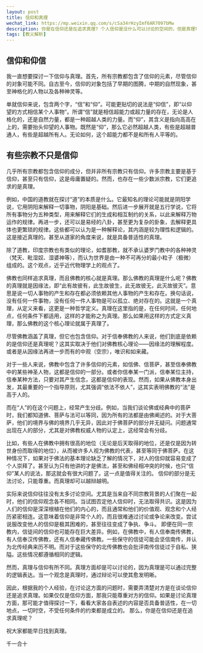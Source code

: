 ```yaml
---
layout: post
title: 信仰和真理
wechat_link: https://mp.weixin.qq.com/s/cSa34rHzyImf6AR7097bMw
description: 你是在信仰还是在追求真理? 个人信仰是没什么可以讨论的空间的，但是真理可以，真理不仅可以讨论和交流，还可以越辩越明。
tags: [教义解析]
---
```


## 信仰和仰信
我一直想要探讨一下信仰与真理。首先，所有宗教都包含了信仰的元素，尽管信仰的对象可能不同。自古至今，信仰的对象包括了早期的图腾，中期的自然现象，甚至神格化的人物以及各种神灵等。

单就信仰来说，包含两个字，“信”和“仰”。可能更贴切的说法是“仰信”，即“以仰望的方式相信某个人事物”。所谓“信”就是相信超能力或超力量的存在，无论是人格化的，还是自然力量，都是一种超越人类的力量。而“仰”，其含义是指向高高在上的，需要抬头仰望的人事物。既然是“仰”，那么它必然超越人类，有些是超越普通人，有些是超越所有人。无论如何，这个超能力都不是和所有人平等的。

## 有些宗教不只是信仰

几乎所有宗教都包含信仰的成分，但并非所有宗教只有信仰。许多宗教主要是基于信仰，甚至只有信仰，这是毋庸置疑的。然而，也存在一些少数派宗教，它们更追求的是真理。

例如，中国的道教就在探讨“道”的本质是什么。它最知名的理论可能就是阴阳学说，它用阴阳来解释一切事物，阴阳是基础。然后进一步展开就是五行学说，它将所有事物分为五种类型，用来解释它们的生成和相互制约的关系，以此来解释万物运作的规律。再进一步，还可以是易经的八卦，甚至更为复杂的卦象，去解释更具体也更繁琐的规律。这些都可以认为是一种解释论，其内涵是较为理性和逻辑的。这是接近真理的。甚至从道家的角度来说，就是具备普适性的真理。

除了道教，印度宗教也有类似的理论，如耆那教，就不承认婆罗门教中的各种神灵（梵天、毗湿奴、湿婆神等），而认为世界是由一种不可再分的最小粒子（极微）组成的。这个观点，近乎近代物理学上的观点了。

佛教也同样追求真理，而且佛教的核心就是真理。那么佛教的真理是什么呢？佛教的真理就是因缘法，即“此有故彼有，此生故彼生，此无故彼无，此灭故彼灭”。意思是说一切人事物的产生和存在都必须依赖其他人事物的产生和存在。换句话说，没有任何一件事物，没有任何一件人事物是可以孤立、绝对存在的。这就是一个真理，从定义来看，这更是一种哲学定义。真理在这里指的是，在任何时间，任何地点，任何条件下都适用，这样的才能称之为真理。那么如果用这样的方式定义真理，那么佛教的这个核心理论就属于真理了。

尽管佛教涵盖了真理，但它也包含信仰。对于信奉佛教的人来说，他们到底是依赖的是信仰还是真理呢？这其实取决于他们对佛教核心理论——因缘法的理解程度。或者是从因缘法再进一步而有的中观（空宗），唯识和如来藏。

对于一些人来说，佛教中包含了许多信仰的元素，如信佛、信菩萨，甚至信奉佛教中的某些神圣人物，这都是信仰的一部分。或者你信奉某一门派，信奉某位主持，信奉某种方法，只要对其产生信念，这都是信仰的表现。然而，如果从佛教本身出发，其最重要的一个指导原则，尤其强调“依法不依人”，这其实表明佛教的“法”是高于人的。

而在“人”的在这个问题上，经常产生分歧。例如，当我们谈论佛或经典中的菩萨时，我们都知道佛、菩萨与法可以等同，因为所有的法都是由佛阐述的。对于大菩萨，他们的境界与佛的境界几乎无异，因此对于佛菩萨的部分并无疑问。问题通常出现在人的部分，尤其是对佛教权威人物的认定上，这经常会有分歧。

比如，有些人在佛教中拥有很高的地位（无论是后天取得的地位，还是仅是因为转世身份而取得的地位），从而被许多人视为佛教的代表，甚至等同于佛菩萨。在这种情况下，如果对于佛法的基本理论缺乏了解的情况下，对人的信仰就容易变成了个人崇拜了。甚至认为只有他讲的才是佛法，甚至和佛经相冲突的时候，也只“信仰”某人的说法，那这就会有很大问题了。这一点是值得关注的。
信仰的部分是无法讨论，只能尊重。而真理却可以越辩越明。

实际来说信仰往往没有太多讨论空间。尤其是当来自不同宗教背景的人们聚在一起时，他们的信仰观念各不相同。当试图否定他人信仰时，无法取得共识。这是因为人们的信仰是深深根植在他们的内心的，而且通常和他们的价值观、观念和个人经历紧密相连。这意味着信仰是非常个人的，而且很难通过讨论或争论来改变。尝试说服改变他人的信仰是极其困难的，甚至往往变成了争执、争斗。
即便在同一宗教内，信徒间的信仰也可能存在巨大差异。例如，在佛教中，有人信奉南传佛教，有人信奉汉传佛教，还有人信奉藏传佛教。一些保守的信徒可能会坚信南传，并认为北传经典来历不明。而对于这些保守的北传佛教也会批评南传信徒过于自私、狭隘。这些情况都遵循相同的逻辑。

然而，真理与信仰有所不同。真理方面却是可以讨论的，因为真理是可以通过完整的逻辑表达。当一个观念是真理时，通过辩论可以使其愈发明晰。

因此，根据我的个人经验，在讨论这方面的问题时，需要弄清楚对方是在谈论信仰还是追求真理。如果仅仅是信仰方面，那我只能尊重对方的信仰。如果是讨论真理方面，那可能才值得探讨一下，看看大家各自表述的内容是否具备普适性，在一切地点，一切时空，不受任何条件的约束都是成立的。
那么，你是在信仰还是在追求真理呢？

祝大家都能早日找到真理。

千一合十